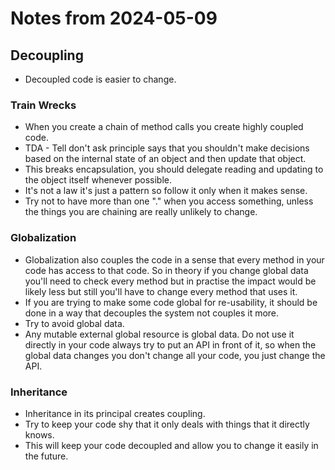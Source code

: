 # Notes from 2024-05-09
## Decoupling
- Decoupled code is easier to change.
### Train Wrecks
- When you create a chain of method calls you create highly coupled code.
- TDA - Tell don't ask principle says that you shouldn't make decisions based on the internal state of an object and then update that object.
- This breaks encapsulation, you should delegate reading and updating to the object itself whenever possible.
- It's not a law it's just a pattern so follow it only when it makes sense.
- Try not to have more than one "." when you access something, unless the things you are chaining are really unlikely to change.
### Globalization
- Globalization also couples the code in a sense that every method in your code has access to that code. So in theory if you change global data you'll need to check every method but in practise the impact would be likely less but still you'll have to change every method that uses it.
- If you are trying to make some code global for re-usability, it should be done in a way that decouples the system not couples it more.
- Try to avoid global data.
- Any mutable external global resource is global data. Do not use it directly in your code always try to put an API in front of it, so when the global data changes you don't change all your code, you just change the API.
### Inheritance
- Inheritance in its principal creates coupling.
- Try to keep your code shy that it only deals with things that it directly knows.
- This will keep your code decoupled and allow you to change it easily in the future.